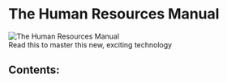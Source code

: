 # The Human Resources Manual
![The Human Resources Manual](https://i.imgur.com/GelF7I6.png)\
Read this to master this new, exciting technology

## Contents: